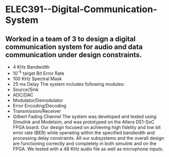 # ELEC391--Digital-Communication-System
## Worked in a team of 3 to design a digital communication system for audio and data communication under design constraints.
* 4 KHz Bandwidth
* 10<sup>-5</sup> target Bit Error Rate
* 100 KHz Spectral Mask
* 25 ms Delay
The system includes following modules:
* Source/Sink
* ADC/DAC
* Modulator/Demodulator
* Error Encoding/Decoding
* Transmission/Receiver
* Gilbert Fading Channel
The system was developed and tested using Simulink and Modelsim, and was prototyped on the Altera DE1-SoC FPGA board. Our design focused on achieving high fidelity and low bit error rate (BER) while operating within the specified bandwidth and processing delay constraints. All our subsystems and the overall design are functioning correctly and completely in both simulink and on the FPGA. We tested with a 48 KHz audio file as well as microphone inputs.

